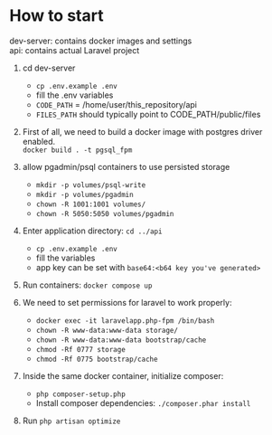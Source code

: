 # How to start

dev-server: contains docker images and settings  
api: contains actual Laravel project

1. cd dev-server  
    * `cp .env.example .env`  
    * fill the .env variables    
    * `CODE_PATH` = /home/user/this_repository/api  
    * `FILES_PATH` should typically point to CODE_PATH/public/files  

2. First of all, we need to build a docker image with postgres driver enabled.  
`docker build . -t pgsql_fpm`

3. allow pgadmin/psql containers to use persisted storage  
    * `mkdir -p volumes/psql-write`  
    * `mkdir -p volumes/pgadmin`  
    * `chown -R 1001:1001 volumes/`  
    * `chown -R 5050:5050 volumes/pgadmin` 
4. Enter application directory: `cd ../api`  
    * `cp .env.example .env`  
    * fill the variables  
    * app key can be set with `base64:<b64 key you've generated>`  
5. Run containers: `docker compose up`  
6. We need to set permissions for laravel to work properly:  
    * `docker exec -it laravelapp.php-fpm /bin/bash`  
    * `chown -R www-data:www-data storage/` 
    * `chown -R www-data:www-data bootstrap/cache` 
    * `chmod -Rf 0777 storage`  
    * `chmod -Rf 0775 bootstrap/cache`  
7. Inside the same docker container, initialize composer:
    * `php composer-setup.php`
    * Install composer dependencies: `./composer.phar install`  
8. Run `php artisan optimize`
